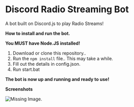 # Discord Radio Streaming Bot
A bot built on Discord.js to play Radio Streams!


<b>How to install and run the bot.</b>

<b>You MUST have Node.JS installed!</b>

1. Download or clone this repository..
2. Run the `npm install` file.. This may take a while.
3. Fill out the details in config.json.
4. Run start.bat
 
<b>The bot is now up and running and ready to use!</b> 

<b>Screenshots</b>

![Missing Image.](https://lordejerry.com/I/v70YzjDAq1nXyFKK.png)
